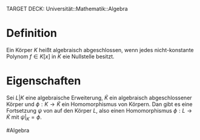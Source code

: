TARGET DECK: Universität::Mathematik::Algebra

# Definition
Ein Körper $K$ heißt algebraisch abgeschlossen, wenn jedes nicht-konstante Polynom $f \in K[x]$ in $K$ eie Nullstelle besitzt.

# Eigenschaften
Sei $L|K$ eine algebraische Erweiterung, $\tilde K$ ein algebraisch abgeschlossener Körper und $\phi: K \to \tilde K$ ein Homomorphismus von Körpern. Dan gibt es eine Fortsetzung $\psi$ von auf den Körper $L$, also einen Homomorphismus $\phi: L \to \tilde K$ mit $\psi|_K = \phi$.



#Algebra 


